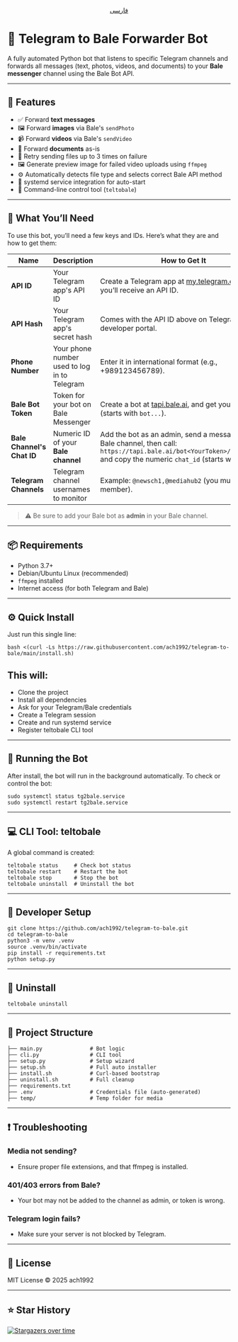 <p align="center">
 <a href="./README.fa.md">
 فارسی
 </a>
</p>

# 🤖 Telegram to Bale Forwarder Bot

A fully automated Python bot that listens to specific Telegram channels and forwards all messages (text, photos, videos, and documents) to your **Bale messenger** channel using the Bale Bot API.

---

## 🚀 Features

- ✅ Forward **text messages**
- 🖼 Forward **images** via Bale's `sendPhoto`
- 📹 Forward **videos** via Bale's `sendVideo`
- 📄 Forward **documents** as-is
- 🔁 Retry sending files up to 3 times on failure
- 🖼 Generate preview image for failed video uploads using `ffmpeg`
- ⚙️ Automatically detects file type and selects correct Bale API method
- 📡 systemd service integration for auto-start
- 🧰 Command-line control tool (`teltobale`)

---

## 🔑 What You’ll Need

To use this bot, you’ll need a few keys and IDs. Here’s what they are and how to get them:

| Name | Description | How to Get It |
|------|-------------|---------------|
| **API ID** | Your Telegram app's API ID | Create a Telegram app at [my.telegram.org](https://my.telegram.org/auth) and you’ll receive an API ID. |
| **API Hash** | Your Telegram app's secret hash | Comes with the API ID above on Telegram's developer portal. |
| **Phone Number** | Your phone number used to log in to Telegram | Enter it in international format (e.g., +989123456789). |
| **Bale Bot Token** | Token for your bot on Bale Messenger | Create a bot at [tapi.bale.ai](https://tapi.bale.ai), and get your bot token (starts with `bot...`). |
| **Bale Channel's Chat ID** | Numeric ID of your **Bale channel** | Add the bot as an admin, send a message in your Bale channel, then call: `https://tapi.bale.ai/bot<YourToken>/getUpdates` and copy the numeric `chat_id` (starts with `-100`). |
| **Telegram Channels** | Telegram channel usernames to monitor | Example: `@newsch1,@mediahub2` (you must be a member). |

> ⚠️ Be sure to add your Bale bot as **admin** in your Bale channel.

---

## 📦 Requirements

- Python 3.7+
- Debian/Ubuntu Linux (recommended)
- `ffmpeg` installed
- Internet access (for both Telegram and Bale)

---

## ⚙️ Quick Install

Just run this single line:

```
bash <(curl -Ls https://raw.githubusercontent.com/ach1992/telegram-to-bale/main/install.sh)
```

## This will:

- Clone the project
- Install all dependencies
- Ask for your Telegram/Bale credentials
- Create a Telegram session
- Create and run systemd service
- Register teltobale CLI tool

---

## 🔁 Running the Bot

After install, the bot will run in the background automatically.
To check or control the bot:

```
sudo systemctl status tg2bale.service
sudo systemctl restart tg2bale.service
```

---

## 💻 CLI Tool: teltobale
A global command is created:

```
teltobale status     # Check bot status
teltobale restart    # Restart the bot
teltobale stop       # Stop the bot
teltobale uninstall  # Uninstall the bot
```

---

## 🧪 Developer Setup

```
git clone https://github.com/ach1992/telegram-to-bale.git
cd telegram-to-bale
python3 -m venv .venv
source .venv/bin/activate
pip install -r requirements.txt
python setup.py
```

---

## 🧼 Uninstall

```
teltobale uninstall
```

---

## 📁 Project Structure

```
├── main.py               # Bot logic
├── cli.py                # CLI tool
├── setup.py              # Setup wizard
├── setup.sh              # Full auto installer
├── install.sh            # Curl-based bootstrap
├── uninstall.sh          # Full cleanup
├── requirements.txt
├── .env                  # Credentials file (auto-generated)
├── temp/                 # Temp folder for media
```

---

## ❗ Troubleshooting

### Media not sending?
- Ensure proper file extensions, and that ffmpeg is installed.

### 401/403 errors from Bale?
- Your bot may not be added to the channel as admin, or token is wrong.

### Telegram login fails?
- Make sure your server is not blocked by Telegram.

---

## 📃 License

MIT License © 2025 ach1992

---

## ⭐ Star History

[![Stargazers over time](https://starchart.cc/ach1992/telegram-to-bale.svg)](https://starchart.cc/ach1992/telegram-to-bale)
